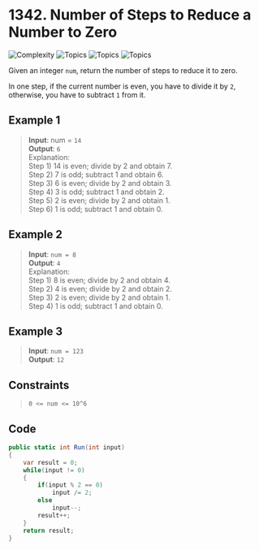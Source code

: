 # 1342. Number of Steps to Reduce a Number to Zero

![Complexity](https://img.shields.io/badge/easy-green)
![Topics](https://img.shields.io/badge/math-blue)
![Topics](https://img.shields.io/badge/bit_manipulation-blue)
![Topics](https://img.shields.io/badge/done-purple)

Given an integer `num`, return the number of steps to reduce it to zero.

In one step, if the current number is even, you have to divide it by `2`, otherwise, you have to subtract `1` from it.

## Example 1

> **Input**: num = `14`  
> **Output**: `6`  
> Explanation:  
> Step 1) 14 is even; divide by 2 and obtain 7.  
> Step 2) 7 is odd; subtract 1 and obtain 6.  
> Step 3) 6 is even; divide by 2 and obtain 3.  
> Step 4) 3 is odd; subtract 1 and obtain 2.  
> Step 5) 2 is even; divide by 2 and obtain 1.  
> Step 6) 1 is odd; subtract 1 and obtain 0.

## Example 2

> **Input**: `num = 8`  
> **Output**: `4`  
> Explanation:  
> Step 1) 8 is even; divide by 2 and obtain 4.  
> Step 2) 4 is even; divide by 2 and obtain 2.  
> Step 3) 2 is even; divide by 2 and obtain 1.  
> Step 4) 1 is odd; subtract 1 and obtain 0.

## Example 3

> **Input**: `num = 123`  
> **Output**: `12`

## Constraints

> `0 <= num <= 10^6`

## Code

```csharp
public static int Run(int input)
{
    var result = 0;
    while(input != 0)
    {
        if(input % 2 == 0)
            input /= 2;
        else
            input--;
        result++;
    }
    return result;
}
```